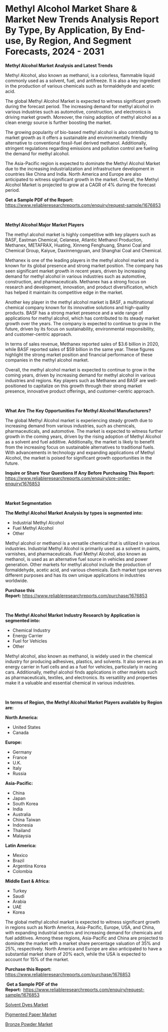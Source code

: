 <p><h1>Methyl Alcohol Market Share & Market New Trends Analysis Report By Type, By Application, By End-use, By Region, And Segment Forecasts, 2024 - 2031</h1></p><p><strong>Methyl Alcohol Market Analysis and Latest Trends</strong></p>
<p><p>Methyl Alcohol, also known as methanol, is a colorless, flammable liquid commonly used as a solvent, fuel, and antifreeze. It is also a key ingredient in the production of various chemicals such as formaldehyde and acetic acid.</p><p>The global Methyl Alcohol Market is expected to witness significant growth during the forecast period. The increasing demand for methyl alcohol in various industries such as automotive, construction, and electronics is driving market growth. Moreover, the rising adoption of methyl alcohol as a clean energy source is further boosting the market.</p><p>The growing popularity of bio-based methyl alcohol is also contributing to market growth as it offers a sustainable and environmentally friendly alternative to conventional fossil-fuel derived methanol. Additionally, stringent regulations regarding emissions and pollution control are fueling the demand for methyl alcohol.</p><p>The Asia-Pacific region is expected to dominate the Methyl Alcohol Market due to the increasing industrialization and infrastructure development in countries like China and India. North America and Europe are also anticipated to witness significant growth in the market. Overall, the Methyl Alcohol Market is projected to grow at a CAGR of 4% during the forecast period.</p></p>
<p><strong>Get a Sample PDF of the Report:&nbsp;</strong> <a href="https://www.reliableresearchreports.com/enquiry/request-sample/1676853">https://www.reliableresearchreports.com/enquiry/request-sample/1676853</a></p>
<p>&nbsp;</p>
<p><strong>Methyl Alcohol Major Market Players</strong></p>
<p><p>The methyl alcohol market is highly competitive with key players such as BASF, Eastman Chemical, Celanese, Atlantic Methanol Production, Methanex, METAFRAX, Huating, Xinneng Fenghuang, Shanxi Coal and Chemical Group, Kaiyue, Daxinnengyuan, and Shanghai Coal and Chemical.</p><p>Methanex is one of the leading players in the methyl alcohol market and is known for its global presence and strong market position. The company has seen significant market growth in recent years, driven by increasing demand for methyl alcohol in various industries such as automotive, construction, and pharmaceuticals. Methanex has a strong focus on research and development, innovation, and product diversification, which has helped it maintain its competitive edge in the market.</p><p>Another key player in the methyl alcohol market is BASF, a multinational chemical company known for its innovative solutions and high-quality products. BASF has a strong market presence and a wide range of applications for methyl alcohol, which has contributed to its steady market growth over the years. The company is expected to continue to grow in the future, driven by its focus on sustainability, environmental responsibility, and customer-centric approach.</p><p>In terms of sales revenue, Methanex reported sales of $3.6 billion in 2020, while BASF reported sales of $59 billion in the same year. These figures highlight the strong market position and financial performance of these companies in the methyl alcohol market.</p><p>Overall, the methyl alcohol market is expected to continue to grow in the coming years, driven by increasing demand for methyl alcohol in various industries and regions. Key players such as Methanex and BASF are well-positioned to capitalize on this growth through their strong market presence, innovative product offerings, and customer-centric approach.</p></p>
<p>&nbsp;</p>
<p><strong>What Are The Key Opportunities For Methyl Alcohol Manufacturers?</strong></p>
<p><p>The global Methyl Alcohol market is experiencing steady growth due to increasing demand from various industries, such as chemicals, pharmaceuticals, and automotive. The market is expected to witness further growth in the coming years, driven by the rising adoption of Methyl Alcohol as a solvent and fuel additive. Additionally, the market is likely to benefit from the increasing focus on sustainable alternatives to traditional fuels. With advancements in technology and expanding applications of Methyl Alcohol, the market is poised for significant growth opportunities in the future.</p></p>
<p><strong>Inquire or Share Your Questions If Any Before Purchasing This Report:</strong> <a href="https://www.reliableresearchreports.com/enquiry/pre-order-enquiry/1676853">https://www.reliableresearchreports.com/enquiry/pre-order-enquiry/1676853</a></p>
<p>&nbsp;</p>
<p><strong>Market Segmentation</strong></p>
<p><strong>The Methyl Alcohol Market Analysis by types is segmented into:</strong></p>
<p><ul><li>Industrial Methyl Alcohol</li><li>Fuel Methyl Alcohol</li><li>Other</li></ul></p>
<p><p>Methyl alcohol or methanol is a versatile chemical that is utilized in various industries. Industrial Methyl Alcohol is primarily used as a solvent in paints, varnishes, and pharmaceuticals. Fuel Methyl Alcohol, also known as  methanol, is used as an alternative fuel source in vehicles and power generation. Other markets for methyl alcohol include the production of formaldehyde, acetic acid, and various chemicals. Each market type serves different purposes and has its own unique applications in industries worldwide.</p></p>
<p><strong>Purchase this Report:&nbsp;</strong><a href="https://www.reliableresearchreports.com/purchase/1676853">https://www.reliableresearchreports.com/purchase/1676853</a></p>
<p>&nbsp;</p>
<p><strong>The Methyl Alcohol Market Industry Research by Application is segmented into:</strong></p>
<p><ul><li>Chemical Industry</li><li>Energy Carrier</li><li>Fuel for Vehicles</li><li>Other</li></ul></p>
<p><p>Methyl alcohol, also known as methanol, is widely used in the chemical industry for producing adhesives, plastics, and solvents. It also serves as an energy carrier in fuel cells and as a fuel for vehicles, particularly in racing cars. Additionally, methyl alcohol finds applications in other markets such as pharmaceuticals, textiles, and electronics. Its versatility and properties make it a valuable and essential chemical in various industries.</p></p>
<p>&nbsp;</p>
<p><strong>In terms of Region, the Methyl Alcohol Market Players available by Region are:</strong></p>
<p>
    <p> <strong> North America: </strong>
        <ul>
            <li>United States</li>
            <li>Canada</li>
        </ul>
        </p> 
    <p> <strong> Europe: </strong>
        <ul>
            <li>Germany</li>
            <li>France</li>
            <li>U.K.</li>
            <li>Italy</li>
            <li>Russia</li>
        </ul>
        </p> 
    <p> <strong> Asia-Pacific: </strong>
        <ul>
            <li>China</li>
            <li>Japan</li>
            <li>South Korea</li>
            <li>India</li>
            <li>Australia</li>
            <li>China Taiwan</li>
            <li>Indonesia</li>
            <li>Thailand</li>
            <li>Malaysia</li>
        </ul>
        </p> 
    <p> <strong> Latin America: </strong>
        <ul>
            <li>Mexico</li>
            <li>Brazil</li>
            <li>Argentina Korea</li>
            <li>Colombia</li>
        </ul>
        </p> 
    <p> <strong> Middle East & Africa: </strong>
        <ul>
            <li>Turkey</li>
            <li>Saudi</li>
            <li>Arabia</li>
            <li>UAE</li>
            <li>Korea</li>
        </ul>
    </p>
    </p>
<p><p>The global methyl alcohol market is expected to witness significant growth in regions such as North America, Asia-Pacific, Europe, USA, and China, with expanding industrial sectors and increasing demand for chemicals and fuel additives. Among these regions, Asia-Pacific and China are projected to dominate the market with a market share percentage valuation of 35% and 25%, respectively. North America and Europe are also anticipated to have a substantial market share of 20% each, while the USA is expected to account for 15% of the market.</p></p>
<p><strong>Purchase this Report: </strong><a href="https://www.reliableresearchreports.com/purchase/1676853">https://www.reliableresearchreports.com/purchase/1676853</a></p>
<p>&nbsp;<strong>Get a Sample PDF of the Report:&nbsp;&nbsp;</strong><a href="https://www.reliableresearchreports.com/enquiry/request-sample/1676853">https://www.reliableresearchreports.com/enquiry/request-sample/1676853</a></p>
<p><strong></strong></p>
<p><p><a href="https://github.com/gdfhhhj/Market-Research-Report-List-3/blob/main/solvent-dyes-market.md">Solvent Dyes Market</a></p><p><a href="https://github.com/nathandecarvalho/Market-Research-Report-List-2/blob/main/pigmented-paper-market.md">Pigmented Paper Market</a></p><p><a href="https://github.com/julyju69/Market-Research-Report-List-2/blob/main/bronze-powder-market.md">Bronze Powder Market</a></p></p>